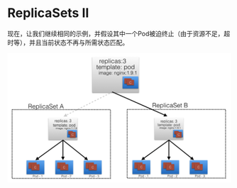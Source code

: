 # ReplicaSets II

现在，让我们继续相同的示例，并假设其中一个Pod被迫终止（由于资源不足，超时等），并且当前状态不再与所需状态匹配。

![ReplicaSet\(&#x73B0;&#x5728;&#x7684;&#x72B6;&#x6001;&#x548C;&#x671F;&#x671B;&#x72B6;&#x6001;&#x4E0D;&#x4E00;&#x81F4;\)](../../.gitbook/assets/image%20%2820%29.png)

